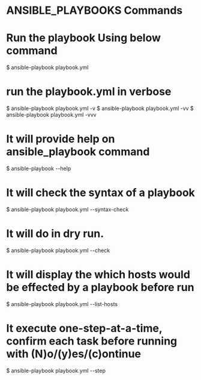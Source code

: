 # ANSIBLE_PLAYBOOKS Commands

# Run the playbook Using below command
$ ansible-playbook playbook.yml

# run the playbook.yml in verbose
$ ansible-playbook playbook.yml -v
$ ansible-playbook playbook.yml -vv
$ ansible-playbook playbook.yml -vvv

# It will provide help on ansible_playbook command
$ ansible-playbook --help

# It will check the syntax of a playbook
$ ansible-playbook playbook.yml --syntax-check

# It will do in dry run.
$ ansible-playbook playbook.yml --check

# It will display the which hosts would be effected by a playbook before run
$ ansible-playbook playbook.yml --list-hosts

# It execute one-step-at-a-time, confirm each task before running with (N)o/(y)es/(c)ontinue
$ ansible-playbook playbook.yml --step
